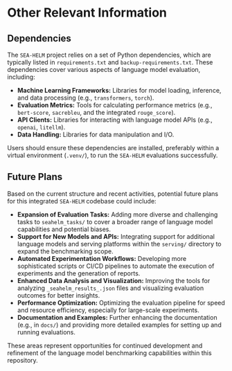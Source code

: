 # Other Relevant Information

## Dependencies

The `SEA-HELM` project relies on a set of Python dependencies, which are typically listed in `requirements.txt` and `backup-requirements.txt`. These dependencies cover various aspects of language model evaluation, including:

*   **Machine Learning Frameworks:** Libraries for model loading, inference, and data processing (e.g., `transformers`, `torch`).
*   **Evaluation Metrics:** Tools for calculating performance metrics (e.g., `bert-score`, `sacrebleu`, and the integrated `rouge_score`).
*   **API Clients:** Libraries for interacting with language model APIs (e.g., `openai`, `litellm`).
*   **Data Handling:** Libraries for data manipulation and I/O.

Users should ensure these dependencies are installed, preferably within a virtual environment (`.venv/`), to run the `SEA-HELM` evaluations successfully.

## Future Plans

Based on the current structure and recent activities, potential future plans for this integrated `SEA-HELM` codebase could include:

*   **Expansion of Evaluation Tasks:** Adding more diverse and challenging tasks to `seahelm_tasks/` to cover a broader range of language model capabilities and potential biases.
*   **Support for New Models and APIs:** Integrating support for additional language models and serving platforms within the `serving/` directory to expand the benchmarking scope.
*   **Automated Experimentation Workflows:** Developing more sophisticated scripts or CI/CD pipelines to automate the execution of experiments and the generation of reports.
*   **Enhanced Data Analysis and Visualization:** Improving the tools for analyzing `_seahelm_results_.json` files and visualizing evaluation outcomes for better insights.
*   **Performance Optimization:** Optimizing the evaluation pipeline for speed and resource efficiency, especially for large-scale experiments.
*   **Documentation and Examples:** Further enhancing the documentation (e.g., in `docs/`) and providing more detailed examples for setting up and running evaluations.

These areas represent opportunities for continued development and refinement of the language model benchmarking capabilities within this repository.
